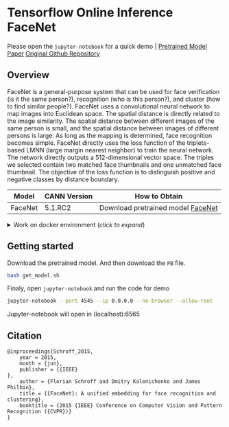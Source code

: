 # Tensorflow Online Inference FaceNet
Please open the `jupyter-notebook` for a quick demo | [Pretrained Model](https://modelzoo-train-atc.obs.cn-north-4.myhuaweicloud.com/003_Atc_Models/modelzoo/Official/cv/Facenet_for_ACL.zip) [Paper](https://arxiv.org/abs/1503.03832) [Original Github Repository](https://github.com/davidsandberg/facenet)

## Overview
FaceNet is a general-purpose system that can be used for face verification (is it the same person?), recognition (who is this person?), and cluster (how to find similar people?). FaceNet uses a convolutional neural network to map images into Euclidean space. The spatial distance is directly related to the image similarity. The spatial distance between different images of the same person is small, and the spatial distance between images of different persons is large. As long as the mapping is determined, face recognition becomes simple. FaceNet directly uses the loss function of the triplets-based LMNN (large margin nearest neighbor) to train the neural network. The network directly outputs a 512-dimensional vector space. The triples we selected contain two matched face thumbnails and one unmatched face thumbnail. The objective of the loss function is to distinguish positive and negative classes by distance boundary.

| **Model** | **CANN Version** | **How to Obtain** |
|---|---|---|
| FaceNet| 5.1.RC2  | Download pretrained model [FaceNet](https://modelzoo-train-atc.obs.cn-north-4.myhuaweicloud.com/003_Atc_Models/modelzoo/Official/cv/Facenet_for_ACL.zip)

<details> <summary> Work on docker environment (<i>click to expand</i>)</summary>

Start your docker environment.

```bash
sudo docker run -it -u root --name onlineFaceNet -p 1515:4545 \
--device=/dev/davinci1 \
--device=/dev/davinci_manager \
--device=/dev/devmm_svm \
--device=/dev/hisi_hdc \
-v /usr/local/dcmi:/usr/local/dcmi \
-v /usr/local/bin/npu-smi:/usr/local/bin/npu-smi \
-v /usr/local/Ascend/driver:/usr/local/Ascend/driver \
-v /PATH/pyacl_samples:/workspace/pyacl_samples \
ascendhub.huawei.com/public-ascendhub/tensorflow-modelzoo:22.0.RC2-ubuntu18.04 /bin/bash
```
    
```bash
apt-get update && apt-get install -y --no-install-recommends \
        gcc \
        g++ \
        make \
        cmake \
        zlib1g \
        zlib1g-dev \
        openssl \
        libsqlite3-dev \
        libssl-dev \
        libffi-dev \
        unzip \
        pciutils \
        net-tools \
        libblas-dev \
        gfortran \
        libblas3 \
        libopenblas-dev \
        libbz2-dev \
        build-essential \
	    lzma \
	    liblzma-dev \
        git \
        && \
    apt-get clean && \
    rm -rf /var/lib/apt/lists/*
```
    
```bash
wget https://www.python.org/ftp/python/3.7.5/Python-3.7.5.tgz --no-check-certificate && \
    tar -zxvf Python-3.7.5.tgz && \
    cd Python-3.7.5 && \
    ./configure --prefix=/usr/local/python3.7.5 --enable-loadable-sqlite-extensions --enable-shared && make -j && make install && \
    cd .. && \
    rm -r -d Python-3.7.5 && rm Python-3.7.5.tgz && \
    export LD_LIBRARY_PATH=/usr/local/python3.7.5/lib:$LD_LIBRARY_PATH && \
    export PATH=/usr/local/python3.7.5/bin:$PATH

pip3 install --upgrade pip
pip3 install attrs numpy decorator sympy cffi pyyaml pathlib2 psutil protobuf scipy requests absl-py jupyter jupyterlab sympy
```
```bash
source /usr/local/Ascend/nnae/set_env.sh
```


#### Fix [libascend_hal.so](https://bbs.huaweicloud.com/blogs/344623): cannot open shared object file
```bash
cp /usr/local/Ascend/driver/lib64/libascend_hal.so /usr/local/lib/

vim /etc/ld.so.conf
```
```bash
{vim /etc/ld.so.conf}
# Add the following to another line:
/usr/local/lib/

# Save & Exit
:wq
```
```bash
ldconfig
```
</details>

## Getting started
Download the pretrained model.
And then download the `PB` file.

```bash
bash get_model.sh
```

Finaly, open `jupyter-notebook` and run the code for demo


```bash
jupyter-notebook --port 4545 --ip 0.0.0.0 --no-browser --allow-root
```

Jupyter-notebook will open in (localhost):6565

## Citation
```
@inproceedings{Schroff_2015,
    year = 2015,
	month = {jun},
	publisher = {{IEEE}
},
	author = {Florian Schroff and Dmitry Kalenichenko and James Philbin},
	title = {{FaceNet}: A unified embedding for face recognition and clustering},
	booktitle = {2015 {IEEE} Conference on Computer Vision and Pattern Recognition ({CVPR})}
}
```